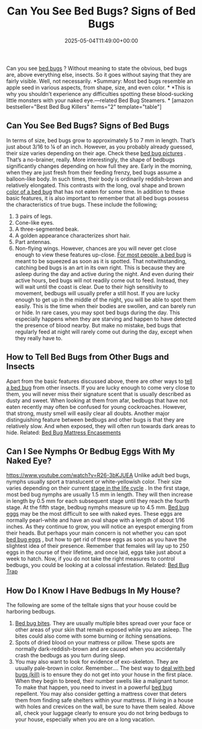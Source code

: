 ﻿---
layout: post
title: Can You See Bed Bugs? Signs of Bed Bugs
date: '2025-05-04T11:49:00+00:00'
categories:
- Bed Bugs
- Guide
tags: []
slug: /can-you-see-bed-bugs/
lastmod: 2025-05-07T12:21:26+03:00
---

Can you see
[bed bugs](https://ento.psu.edu/extension/factsheets/bed-bugs)
? Without meaning to state the obvious, bed bugs are, above everything else, insects. So it goes without saying that they are fairly visible. Well, not necessarily.
*Summary: Most bed bugs resemble an apple seed in various aspects, from shape, size, and even color. *
*This is why you shouldn’t experience any difficulties spotting these blood-sucking little monsters with your naked eye.—related Bed Bug Steamers. *
[amazon bestseller="Best Bed Bug Killers" items="2" template="table"]
## Can You See Bed Bugs? Signs of Bed Bugs
In terms of size, bed bugs grow to approximately 5 to 7 mm in length. That’s just about 3/16 to ¼ of an inch. However, as you probably already guessed, their size varies depending on their age. Check these
[bed bug pictures](https://pestpolicy.com/pictures-of-bed-bugs/)
.
That’s a no-brainer, really. More interestingly, the shape of bedbugs significantly changes depending on how full they are. Early in the morning, when they are just fresh from their feeding frenzy, bed bugs assume a balloon-like body.
In such times, their body is ordinarily reddish-brown and relatively elongated. This contrasts with the long, oval shape and brown
[color of a bed bug](https://pestpolicy.com/baby-bed-bugs/)
that has not eaten for some time.
In addition to these basic features, it is also important to remember that all bed bugs possess the characteristics of true bugs.
These include the following;
1. 3 pairs of legs.
2. Cone-like eyes.
3. A three-segmented beak.
4. A golden appearance characterizes short hair.
5. Part antennas.
6. Non-flying wings.
However, chances are you will never get close enough to view these features up-close.
[For most people, a bed bug](https://pestpolicy.com/what-causes-bed-bugs/)
is meant to be squeezed as soon as it is spotted.
That notwithstanding, catching bed bugs is an art in its own right. This is because they are asleep during the day and active during the night.
And even during their active hours, bed bugs will not readily come out to feed. Instead, they will wait until the coast is clear. Due to their high sensitivity to movement, bedbugs will usually prefer a still host.
If you are lucky enough to get up in the middle of the night, you will be able to spot them easily. This is the time when their bodies are swollen, and can barely run or hide.
In rare cases, you may spot bed bugs during the day. This especially happens when they are starving and happen to have detected the presence of blood nearby.
But make no mistake, bed bugs that regularly feed at night will rarely come out during the day, except when they really have to.
## How to Tell Bed Bugs from Other Bugs and Insects
Apart from the basic features discussed above, there are other ways to
[tell a bed bug](https://pestpolicy.com/bed-bugs-vs-ants/)
from other insects. If you are lucky enough to come very close to them, you will never miss their signature scent that is usually described as dusty and sweet.
When looking at them from afar, bedbugs that have not eaten recently may often be confused for young cockroaches. However, that strong, musty smell will easily clear all doubts.
Another major distinguishing feature between bedbugs and other bugs is that they are relatively slow. And when exposed, they will often run towards dark areas to hide.
Related:
[Bed Bug Mattress Encasements](https://pestpolicy.com/best-bed-bug-mattress-encasements/)
## Can I See Nymphs Or Bedbug Eggs With My Naked Eye?
https://www.youtube.com/watch?v=R26-3bKJUEA
Unlike adult bed bugs, nymphs usually sport a translucent or white-yellowish color. Their size varies depending on their current
[stage in the life cycle](https://pestpolicy.com/how-big-are-bed-bugs/)
. In the first stage, most bed bug nymphs are usually 1.5 mm in length.
They will then increase in length by 0.5 mm for each subsequent stage until they reach the fourth stage. At the fifth stage, bedbug nymphs measure up to 4.5 mm.
[Bed bug eggs](https://pestpolicy.com/bed-bug-eggs/)
may be the most difficult to see with naked eyes. These eggs are normally pearl-white and have an oval shape with a length of about 1/16 inches. As they continue to grow, you will notice an eyespot emerging from their heads.
But perhaps your main concern is not whether you can spot
[bed bug eggs](https://pestpolicy.com/how-to-kill-bed-bug-eggs/)
, but how to get rid of these eggs as soon as you have the slightest idea of their presence.
Remember that females will lay up to 250 eggs in the course of their lifetime, and once laid, eggs take just about a week to hatch. Now, if you do not take the right measures to control bedbugs, you could be looking at a colossal infestation.
Related:
[Bed Bug Trap](https://pestpolicy.com/best-bed-bug-traps/)
## How Do I Know I Have Bedbugs In My House?
The following are some of the telltale signs that your house could be harboring bedbugs.
1. [Bed bug bites](https://pestpolicy.com/how-long-do-bed-bug-bites-last/). They are usually multiple bites spread over your face or other areas of your skin that remain exposed while you are asleep. The bites could also come with some burning or itching sensations.
2. Spots of dried blood on your mattress or pillow. These spots are normally dark-reddish-brown and are caused when you accidentally crash the bedbugs as you turn during sleep.
3. You may also want to look for evidence of exo-skeleton. They are usually pale-brown in color.
Remember….
The best way to
[deal with bed bugs (kill)](https://pestpolicy.com/how-to-get-rid-of-bed-bugs-fast/)
is to ensure they do not get into your house in the first place. When they begin to breed, their number swells like a malignant tumor.
To make that happen, you need to invest in a powerful
[bed bug](https://pestpolicy.com/essential-oils-for-bed-bugs/)
repellent. You may also consider getting a mattress cover that deters them from finding safe shelters within your mattress.
If living in a house with holes and crevices on the wall, be sure to have them sealed. Above all, check your luggage clearly to ensure you do not bring bedbugs to your house, especially when you are on a long vacation.